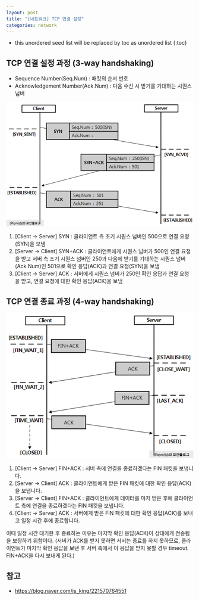 ```yaml
---
layout: post
title: "[네트워크] TCP 연결 설정"
categories: network
---
```


* this unordered seed list will be replaced by toc as unordered list
{:toc}

## TCP 연결 설정 과정 (3-way handshaking)

- Sequence Number(Seq.Num) : 패킷의 순서 번호
- Acknowledgement Number(Ack.Num) : 다음 수신 시 받기를 기대하는 시퀀스 넘버

![3-way handshake](/assets/img/3way-handshake.png)

1. [Client → Server] SYN : 클라이언트 측 초기 시퀀스 넘버인 500으로 연결 요청(SYN)을 보냄
2. [Server → Client] SYN+ACK : 클라이언트에게 시퀀스 넘버가 500인 연결 요청을 받고 서버 측 초기 시퀀스 넘버인 250과 다음에 받기를 기대하는 시퀀스 넘버(Ack.Num)인 501으로 확인 응답(ACK)과 연결 요청(SYN)을 보냄
3. [Client → Server] ACK : 서버에게 시퀀스 넘버가 250인 확인 응답과 연결 요청을 받고, 연결 요청에 대한 확인 응답(ACK)을 보냄

## TCP 연결 종료 과정 (4-way handshaking)

![4-way handshake](/assets/img/4way-handshake.png)

1. [Client → Server] ​FIN+ACK : 서버 측에 연결을 종료하겠다는 FIN 패킷을 보냅니다.
2. [Server → Client]​ ACK : 클라이언트에게 받은 FIN 패킷에 대한 확인 응답(ACK)을 보냅니다.
3. [Server → Client]​ FIN+ACK : 클라이언트에게 데이터를 마저 받은 후에 클라이언트 측에 연결을 종료하겠다는 FIN 패킷을 보냅니다.
4. [Client → Server] ​ACK : 서버에게 받은 FIN 패킷에 대한 확인 응답(ACK)를 보내고 일정 시간 후에 종료합니다.

이때 일정 시간 대기한 후 종료하는 이유는 마지막 확인 응답(ACK)이 상대에게 전송됨을 보장하기 위함이다. (서버가 ACK를 받지 못하면 서버는 종료를 하지 못하므로, 클라이언트가 마지막 확인 응답을 보낸 후 서버 측에서 이 응답을 받지 못할 경우 timeout. FIN+ACK을 다시 보내게 된다.)

## 참고

- <https://blog.naver.com/is_king/221570764551>
